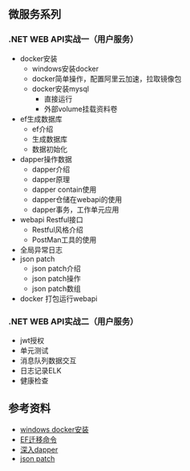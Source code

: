 ## 微服务系列
### .NET WEB API实战一（用户服务）
- docker安装
  - windows安装docker
  - docker简单操作，配置阿里云加速，拉取镜像包
  - docker安装mysql
    - 直接运行
    - 外部volume挂载资料卷
- ef生成数据库
  - ef介绍
  - 生成数据库
  - 数据初始化
- dapper操作数据
  - dapper介绍
  - dapper原理
  - dapper contain使用
  - dapper仓储在webapi的使用
  - dapper事务，工作单元应用
- webapi Restful接口
  - Restful风格介绍
  - PostMan工具的使用
- 全局异常日志
- json patch
  - json patch介绍
  - json patch操作
  - json patch数组
- docker 打包运行webapi

### .NET WEB API实战二（用户服务）
- jwt授权
- 单元测试
- 消息队列数据交互
- 日志记录ELK
- 健康检查

## 参考资料
- [windows docker安装](https://www.runoob.com/docker/windows-docker-install.html)
- [EF迁移命令](https://docs.microsoft.com/zh-cn/ef/core/managing-schemas/migrations/?tabs=dotnet-core-cli)
- [深入dapper](https://www.cnblogs.com/ITWeiHan/p/11614704.html)
- [json patch](http://jsonpatch.com/)
